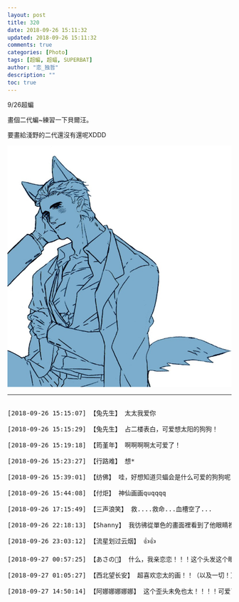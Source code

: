 ```yaml
---
layout: post
title: 320
date: 2018-09-26 15:11:32
updated: 2018-09-26 15:11:32
comments: true
categories: [Photo]
tags: [超蝙, 超蝠, SUPERBAT]
author: "恋_独哲"
description: ""
toc: true
---
```


<p>9/26超蝙</p> 
<p>畫個二代蝙~練習一下貝爾汪。<br /></p> 
<p>要畫給淺野的二代還沒有還呢XDDD</p>

![](https://raw.githubusercontent.com/alicewish/maple50821/master/img_YW5MWVN1NEpoZFhZcmVlTEJQSHhZM3F2OGx0cFF6c09VQXdRNnZSQ29xNFFRNzUrNURybjFRPT0.jpg)

---

<pre>

[2018-09-26 15:15:07] 【兔先生】 太太我爱你

[2018-09-26 15:15:29] 【兔先生】 占二楼表白，可爱想太阳的狗狗！

[2018-09-26 15:19:18] 【筠堇年】 啊啊啊啊太可爱了！

[2018-09-26 15:23:27] 【行路难】 想*

[2018-09-26 15:39:01] 【纺佛】 哇，好想知道贝蝠会是什么可爱的狗狗呢！

[2018-09-26 15:44:08] 【付炬】 神仙画画quqqqq

[2018-09-26 17:15:49] 【三声浪笑】 救....救命...血槽空了...

[2018-09-26 22:18:13] 【Shanny】 我彷彿從單色的畫面裡看到了他眼睛裡的含情脈脈和光啊啊啊！太太您真好quqqq

[2018-09-26 23:03:12] 【流星划过云烟】 👍👍

[2018-09-27 00:57:25] 【あさの🍄】 什么，我亲恋恋！！！这个头发这个眼神儿，我死在里面了！恋恋我等你还哦——下次还要再跟恋恋换粮！！

[2018-09-27 01:05:27] 【西北望长安】 超喜欢恋太的画！！（以及一切！）

[2018-09-27 14:50:14] 【阿娜娜娜娜娜】 这个歪头未免也太！！！！可爱了吧！！！

</pre>